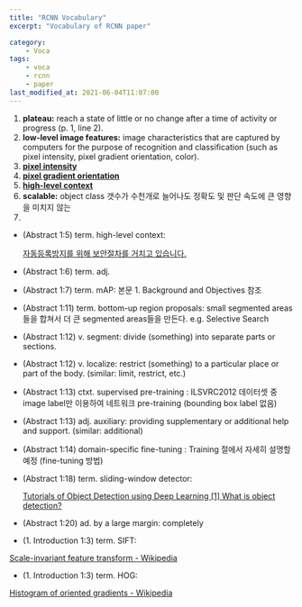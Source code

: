 ```yaml
---
title: "RCNN Vocabulary"
excerpt: "Vocabulary of RCNN paper"

category:
    - Voca
tags:
    - voca
    - rcnn
    - paper
last_modified_at: 2021-06-04T11:07:00
---
```


1. **plateau:** reach a state of little or no change after a time of activity or progress (p. 1, line 2). 
2. **low-level image features:** image characteristics that are captured by computers for the purpose of recognition and classification (such as pixel intensity, pixel gradient orientation, color).
3. [**pixel intensity**](https://www.sciencedirect.com/topics/computer-science/pixel-intensity#:~:text=Since)
4. [**pixel gradient orientation**](https://en.wikipedia.org/wiki/Image_gradient#:~:text=Each)
5. **[high-level context](http://www.miningminds.re.kr/high-level-context-awareness/)**
6. **scalable:** object class 갯수가 수천개로 늘어나도 정확도 및 판단 속도에 큰 영향을 미치지 않는
7. 

- (Abstract 1:5) term. high-level context:

    [자동등록방지를 위해 보안절차를 거치고 있습니다.](http://www.miningminds.re.kr/high-level-context-awareness/)

    [](http://sclab.yonsei.ac.kr/publications/Papers/KC/KISS_2004_OCT_210_212.pdf)

- (Abstract 1:6) term. adj.
- (Abstract 1:7) term. mAP: 본문 1. Background and Objectives 참조
- (Abstract 1:11) term. bottom-up region proposals: small segmented areas들을 합쳐서 더 큰 segmented areas들을 만든다. e.g. Selective Search
- (Abstract 1:12) v. segment: divide (something) into separate parts or sections.
- (Abstract 1:12) v. localize: restrict (something) to a particular place or part of the body. (similar: limit, restrict, etc.)
- (Abstract 1:13) ctxt. supervised pre-training : ILSVRC2012 데이터셋 중 image label만 이용하여 네트워크 pre-training (bounding box label 없음)
- (Abstract 1:13) adj. auxiliary: providing supplementary or additional help and support. (similar: additional)
- (Abstract 1:14) domain-specific fine-tuning : Training 절에서 자세히 설명할 예정 (fine-tuning 방법)
- (Abstract 1:18) term. sliding-window detector:

    [Tutorials of Object Detection using Deep Learning [1] What is object detection?](https://hoya012.github.io/blog/Tutorials-of-Object-Detection-Using-Deep-Learning-what-is-object-detection/)

- (Abstract 1:20) ad. by a large margin: completely
- (1. Introduction 1:3) term. SIFT:

[Scale-invariant feature transform - Wikipedia](https://en.wikipedia.org/wiki/Scale-invariant_feature_transform?wprov=sfti1)

- (1. Introduction 1:3) term. HOG:

[Histogram of oriented gradients - Wikipedia](https://en.m.wikipedia.org/wiki/Histogram_of_oriented_gradients)
